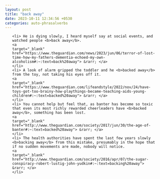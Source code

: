 ```yaml
---
layout: post
title: "back away"
date: 2023-10-11 12:34:56 +0530
categories: auto-phrasalverbs
---
```

<ol>

    <li> He is dying slowly, I heard myself say at social events, and watched people <b>back away</b>.
    <a 
    target="_blank" 
    href="https://www.theguardian.com/news/2023/jun/06/terror-of-lost-time-how-my-fathers-dementia-echoed-my-own-alcoholism#:~:text=back%20away"> &rarr; </a>
    </li>
    <li> A look of alarm gripped the toddler and he <b>backed away</b> from the toy, not taking his eyes off it.
    <a 
    target="_blank" 
    href="https://www.theguardian.com/lifeandstyle/2022/nov/24/have-toys-got-too-brainy-how-playthings-became-teaching-aids-young-children#:~:text=backed%20away"> &rarr; </a>
    </li>
    <li> You cannot help but feel that, as banter has become so toxic that even its most richly rewarded cheerleaders have <b>backed away</b>, something has been lost.
    <a 
    target="_blank" 
    href="http://www.theguardian.com/society/2017/jun/30/the-age-of-banter#:~:text=backed%20away"> &rarr; </a>
    </li>
    <li> The health authorities have spent the last few years slowly <b>backing away</b> from this mistake, presumably in the hope that if no sudden movements are made, nobody will notice.
    <a 
    target="_blank" 
    href="http://www.theguardian.com/society/2016/apr/07/the-sugar-conspiracy-robert-lustig-john-yudkin#:~:text=backing%20away"> &rarr; </a>
    </li>